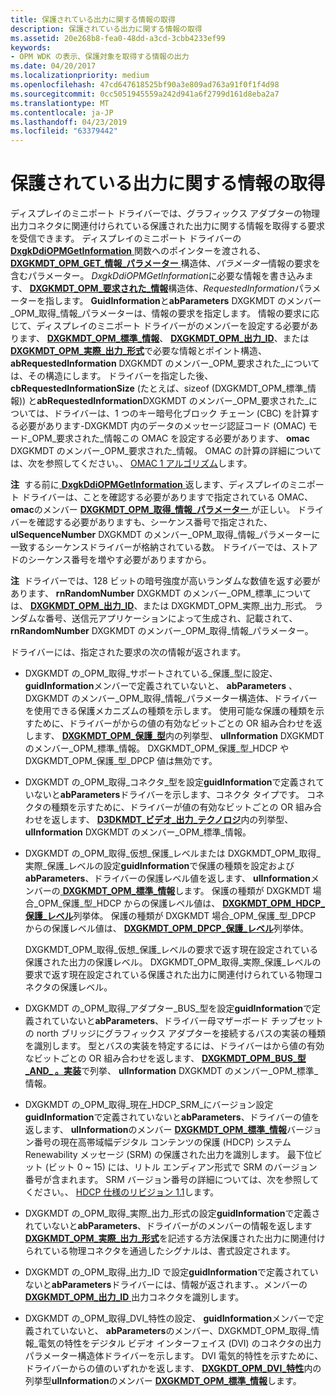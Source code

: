 ```yaml
---
title: 保護されている出力に関する情報の取得
description: 保護されている出力に関する情報の取得
ms.assetid: 20e268b8-fea0-48dd-a3cd-3cbb4233ef99
keywords:
- OPM WDK の表示、保護対象を取得する情報の出力
ms.date: 04/20/2017
ms.localizationpriority: medium
ms.openlocfilehash: 47cd647618525bf90a3e809ad763a91f0f1f4d98
ms.sourcegitcommit: 0cc5051945559a242d941a6f2799d161d8eba2a7
ms.translationtype: MT
ms.contentlocale: ja-JP
ms.lasthandoff: 04/23/2019
ms.locfileid: "63379442"
---
```

# <a name="retrieving-information-about-a-protected-output"></a>保護されている出力に関する情報の取得


ディスプレイのミニポート ドライバーでは、グラフィックス アダプターの物理出力コネクタに関連付けられている保護された出力に関する情報を取得する要求を受信できます。 ディスプレイのミニポート ドライバーの[ **DxgkDdiOPMGetInformation** ](https://msdn.microsoft.com/library/windows/hardware/ff559725)関数へのポインターを渡される、 [ **DXGKMDT\_OPM\_GET\_情報\_パラメーター** ](https://msdn.microsoft.com/library/windows/hardware/ff560868)構造体、*パラメーター*情報の要求を含むパラメーター。 *DxgkDdiOPMGetInformation*に必要な情報を書き込みます、 [ **DXGKMDT\_OPM\_要求された\_情報**](https://msdn.microsoft.com/library/windows/hardware/ff560910)構造体、*RequestedInformation*パラメーターを指します。 **GuidInformation**と**abParameters** DXGKMDT のメンバー\_OPM\_取得\_情報\_パラメーターは、情報の要求を指定します。 情報の要求に応じて、ディスプレイのミニポート ドライバーがのメンバーを設定する必要があります、 [ **DXGKMDT\_OPM\_標準\_情報**](https://msdn.microsoft.com/library/windows/hardware/ff560925)、 [**DXGKMDT\_OPM\_出力\_ID**](https://msdn.microsoft.com/library/windows/hardware/ff560890)、または[ **DXGKMDT\_OPM\_実際\_出力\_形式**](https://msdn.microsoft.com/library/windows/hardware/ff560840)で必要な情報とポイント構造、 **abRequestedInformation** DXGKMDT のメンバー\_OPM\_要求された\_については、その構造にします。 ドライバーを指定した後、 **cbRequestedInformationSize** (たとえば、sizeof (DXGKMDT\_OPM\_標準\_情報)) と**abRequestedInformation**DXGKMDT のメンバー\_OPM\_要求された\_については、ドライバーは、1 つのキー暗号化ブロック チェーン (CBC) を計算する必要があります-DXGKMDT 内のデータのメッセージ認証コード (OMAC) モード\_OPM\_要求された\_情報この OMAC を設定する必要があります、 **omac** DXGKMDT のメンバー\_OPM\_要求された\_情報。 OMAC の計算の詳細については、次を参照してください。、 [OMAC 1 アルゴリズム](https://go.microsoft.com/fwlink/p/?linkid=70417)します。

**注**  する前に[ **DxgkDdiOPMGetInformation** ](https://msdn.microsoft.com/library/windows/hardware/ff559725)返します、ディスプレイのミニポート ドライバーは、ことを確認する必要がありますで指定されている OMAC、 **omac**のメンバー [ **DXGKMDT\_OPM\_取得\_情報\_パラメーター** ](https://msdn.microsoft.com/library/windows/hardware/ff560868)が正しい。 ドライバーを確認する必要がありますも、シーケンス番号で指定された、 **ulSequenceNumber** DXGKMDT のメンバー\_OPM\_取得\_情報\_パラメーターに一致するシーケンスドライバーが格納されている数。 ドライバーでは、ストアドのシーケンス番号を増やす必要がありますから。

 

**注**  ドライバーでは、128 ビットの暗号強度が高いランダムな数値を返す必要があります、 **rnRandomNumber** DXGKMDT のメンバー\_OPM\_標準\_については、 [ **DXGKMDT\_OPM\_出力\_ID**](https://msdn.microsoft.com/library/windows/hardware/ff560890)、または DXGKMDT\_OPM\_実際\_出力\_形式。 ランダムな番号、送信元アプリケーションによって生成され、記載されて、 **rnRandomNumber** DXGKMDT のメンバー\_OPM\_取得\_情報\_パラメーター。

 

ドライバーには、指定された要求の次の情報が返されます。

-   DXGKMDT の\_OPM\_取得\_サポートされている\_保護\_型に設定、 **guidInformation**メンバーで定義されていないと、 **abParameters** 、DXGKMDT のメンバー\_OPM\_取得\_情報\_パラメーター構造体、ドライバーを使用できる保護メカニズムの種類を示します。 使用可能な保護の種類を示すために、ドライバーがからの値の有効なビットごとの OR 組み合わせを返します、 [ **DXGKMDT\_OPM\_保護\_型**](https://msdn.microsoft.com/library/windows/hardware/ff560898)内の列挙型、 **ulInformation** DXGKMDT のメンバー\_OPM\_標準\_情報。 DXGKMDT\_OPM\_保護\_型\_HDCP や DXGKMDT\_OPM\_保護\_型\_DPCP 値は無効です。

-   DXGKMDT の\_OPM\_取得\_コネクタ\_型を設定**guidInformation**で定義されていないと**abParameters**ドライバーを示します、コネクタ タイプです。 コネクタの種類を示すために、ドライバーが値の有効なビットごとの OR 組み合わせを返します、 [ **D3DKMDT\_ビデオ\_出力\_テクノロジ**](https://msdn.microsoft.com/library/windows/hardware/ff546605)内の列挙型、 **ulInformation** DXGKMDT のメンバー\_OPM\_標準\_情報。

-   DXGKMDT の\_OPM\_取得\_仮想\_保護\_レベルまたは DXGKMDT\_OPM\_取得\_実際\_保護\_レベルの設定**guidInformation**で保護の種類を設定および**abParameters**、ドライバーの保護レベル値を返します、 **ulInformation**メンバーの[ **DXGKMDT\_OPM\_標準\_情報**](https://msdn.microsoft.com/library/windows/hardware/ff560925)します。 保護の種類が DXGKMDT 場合\_OPM\_保護\_型\_HDCP からの保護レベル値は、 [ **DXGKMDT\_OPM\_HDCP\_保護\_レベル**](https://msdn.microsoft.com/library/windows/hardware/ff560878)列挙体。 保護の種類が DXGKMDT 場合\_OPM\_保護\_型\_DPCP からの保護レベル値は、 [ **DXGKMDT\_OPM\_DPCP\_保護\_レベル**](https://msdn.microsoft.com/library/windows/hardware/ff560861)列挙体。

    DXGKMDT\_OPM\_取得\_仮想\_保護\_レベルの要求で返す現在設定されている保護された出力の保護レベル。 DXGKMDT\_OPM\_取得\_実際\_保護\_レベルの要求で返す現在設定されている保護された出力に関連付けられている物理コネクタの保護レベル。

-   DXGKMDT の\_OPM\_取得\_アダプター\_BUS\_型を設定**guidInformation**で定義されていないと**abParameters**、ドライバー母マザーボード チップセットの north ブリッジにグラフィックス アダプターを接続するバスの実装の種類を識別します。 型とバスの実装を特定するには、ドライバーはから値の有効なビットごとの OR 組み合わせを返します、 [ **DXGKMDT\_OPM\_BUS\_型\_AND\_ 。実装**](https://msdn.microsoft.com/library/windows/hardware/ff560841)で列挙、 **ulInformation** DXGKMDT のメンバー\_OPM\_標準\_情報。

-   DXGKMDT の\_OPM\_取得\_現在\_HDCP\_SRM\_にバージョン設定**guidInformation**で定義されていないと**abParameters**、ドライバーの値を返します、 **ulInformation**のメンバー [ **DXGKMDT\_OPM\_標準\_情報**](https://msdn.microsoft.com/library/windows/hardware/ff560925)バージョン番号の現在高帯域幅デジタル コンテンツの保護 (HDCP) システム Renewability メッセージ (SRM) の保護された出力を識別します。 最下位ビット (ビット 0 ~ 15) には、リトル エンディアン形式で SRM のバージョン番号が含まれます。 SRM バージョン番号の詳細については、次を参照してください。、 [HDCP 仕様のリビジョン 1.1](https://go.microsoft.com/fwlink/p/?linkid=38728)します。

-   DXGKMDT の\_OPM\_取得\_実際\_出力\_形式の設定**guidInformation**で定義されていないと**abParameters**、ドライバーがのメンバーの情報を返します[ **DXGKMDT\_OPM\_実際\_出力\_形式**](https://msdn.microsoft.com/library/windows/hardware/ff560840)を記述する方法保護された出力に関連付けられている物理コネクタを通過したシグナルは、書式設定されます。

-   DXGKMDT の\_OPM\_取得\_出力\_ID で設定**guidInformation**で定義されていないと**abParameters**ドライバーには、情報が返されます、。メンバーの[ **DXGKMDT\_OPM\_出力\_ID** ](https://msdn.microsoft.com/library/windows/hardware/ff560890)出力コネクタを識別します。

-   DXGKMDT の\_OPM\_取得\_DVI\_特性の設定、 **guidInformation**メンバーで定義されていないと、 **abParameters**のメンバー、DXGKMDT\_OPM\_取得\_情報\_電気の特性をデジタル ビデオ インターフェイス (DVI) のコネクタの出力パラメーター構造体ドライバーを示します。 DVI 電気的特性を示すために、ドライバーからの値のいずれかを返します、 [ **DXGKDT\_OPM\_DVI\_特性**](https://msdn.microsoft.com/library/windows/hardware/ff560819)内の列挙型**ulInformation**のメンバー [ **DXGKMDT\_OPM\_標準\_情報**](https://msdn.microsoft.com/library/windows/hardware/ff560925)します。

 

 





